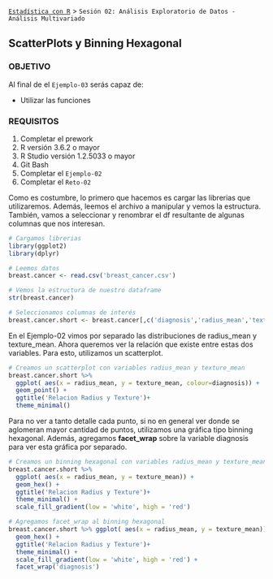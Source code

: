 [`Estadística con R`](../Readme.md) > `Sesión 02: Análisis Exploratorio de Datos - Análisis Multivariado`

## ScatterPlots y Binning Hexagonal

### OBJETIVO

Al final de el `Ejemplo-03` serás capaz de:
- Utilizar las funciones 

### REQUISITOS

1. Completar el prework
2. R versión 3.6.2 o mayor
3. R Studio versión 1.2.5033 o mayor 
4. Git Bash
5. Completar el `Ejemplo-02`
6. Completar el `Reto-02`  

Como es costumbre, lo primero que hacemos es cargar las librerias que utilizaremos. Además, leemos el archivo a manipular y vemos la estructura. También, vamos a seleccionar y renombrar el df resultante de algunas columnas que nos interesan.

```r
# Cargamos librerias
library(ggplot2)
library(dplyr)

# Leemos datos
breast.cancer <- read.csv('breast_cancer.csv')

# Vemos la estructura de nuestro dataframe
str(breast.cancer)

# Seleccionamos columnas de interés
breast.cancer.short <- breast.cancer[,c('diagnosis','radius_mean','texture_mean','perimeter_mean','area_mean')]
```

En el Ejemplo-02 vimos por separado las distribuciones de radius_mean y texture_mean. Ahora queremos ver la relación que existe entre estas dos variables. Para esto, utilizamos un scatterplot. 

```r
# Creamos un scatterplot con variables radius_mean y texture_mean
breast.cancer.short %>% 
  ggplot( aes(x = radius_mean, y = texture_mean, colour=diagnosis)) + 
  geom_point() +
  ggtitle('Relacion Radius y Texture')+
  theme_minimal() 
```

Para no ver a tanto detalle cada punto, si no en general ver donde se aglomeran mayor cantidad de puntos, utilizamos una gráfica tipo binning hexagonal. Además, agregamos **facet_wrap** sobre la variable diagnosis para ver esta gráfica por separado.

```r
# Creamos un binning hexagonal con variables radius_mean y texture_mean
breast.cancer.short %>% 
  ggplot( aes(x = radius_mean, y = texture_mean)) + 
  geom_hex() +
  ggtitle('Relacion Radius y Texture')+
  theme_minimal() + 
  scale_fill_gradient(low = 'white', high = 'red')

# Agregamos facet_wrap al binning hexagonal
breast.cancer.short %>% ggplot( aes(x = radius_mean, y = texture_mean)) + 
  geom_hex() +
  ggtitle('Relacion Radius y Texture')+
  theme_minimal() + 
  scale_fill_gradient(low = 'white', high = 'red') + 
  facet_wrap('diagnosis')
```
